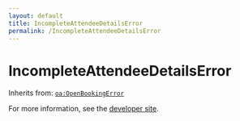```yaml
---
layout: default
title: IncompleteAttendeeDetailsError
permalink: /IncompleteAttendeeDetailsError
---
```


# IncompleteAttendeeDetailsError


Inherits from: [`oa:OpenBookingError`](https://openactive.io/OpenBookingError)

For more information, see the [developer site](https://developer.openactive.io/data-model/types/).